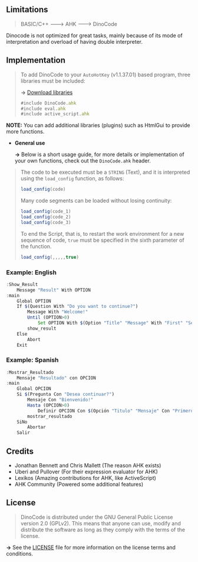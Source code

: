 ## Limitations
   > BASIC/C++ ---> AHK ---> DinoCode

   Dinocode is not optimized for great tasks, mainly because of its mode of interpretation and overload of having double interpreter.

## Implementation
   > To add DinoCode to your `AutoHotKey` (v1.1.37.01) based program, three libraries must be included:
   > 
   > **->**  [Download libraries](https://github.com/BlassGO/DinoCode/raw/main/releases/DinoCode_last_release.zip ':ignore')
   > 
   > ```javascript
   > #include DinoCode.ahk
   > #include eval.ahk
   > #include active_script.ahk
   > ```

   **NOTE:** You can add additional libraries (plugins) such as HtmlGui to provide more functions.
   
   
   * **General use**
      
      **->** Below is a short usage guide, for more details or implementation of your own functions, check out the `DinoCode.ahk` header.

   > The code to be executed must be a `STRING` (Text), and it is interpreted using the `load_config` function, as follows:
   > ```javascript
   > load_config(code)
   > ```
   >
   > Many code segments can be loaded without losing continuity:
   > ```javascript
   > load_config(code_1)
   > load_config(code_2)
   > load_config(code_3)
   > ```
   >
   > To end the Script, that is, to restart the work environment for a new sequence of code, `true` must be specified in the sixth parameter of the function.
   > ```javascript
   > load_config(,,,,,true)
   > ```

### Example: English
```javascript
:Show_Result
    Message "Result" With OPTION
:main
    Global OPTION
    If $(Question With "Do you want to continue?")
        Message With "Welcome!"
        Until (OPTION>0)
            Set OPTION With $(Option "Title" "Message" With "First" "Second" "Third")
        show_result
    Else
        Abort
    Exit
```
### Example: Spanish
```javascript
:Mostrar_Resultado
    Mensaje "Resultado" con OPCION
:main
    Global OPCION
    Si $(Pregunta Con "Desea continuar?")
        Mensaje Con "Bienvenido!"
        Hasta (OPCION>0)
            Definir OPCION Con $(Opción "Titulo" "Mensaje" Con "Primero" "Segundo" "Tercero")
        mostrar_resultado
    SiNo
        Abortar
    Salir
```

## Credits
* Jonathan Bennett and Chris Mallett (The reason AHK exists)
* Uberi and Pullover (For their expression evaluator for AHK)
* Lexikos (Amazing contributions for AHK, like ActiveScript)
* AHK Community (Powered some additional features)

## License
> DinoCode is distributed under the GNU General Public License version 2.0 (GPLv2). This means that anyone can use, modify and distribute the software as long as they comply with the terms of the license.

  **->** See the [LICENSE](LICENSE ':ignore') file for more information on the license terms and conditions.
